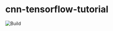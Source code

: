 # cnn-tensorflow-tutorial

![Build](https://github.com/nityan/cnn-tensorflow-tutorial/workflows/Build/badge.svg)
